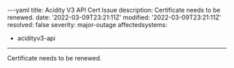 ---yaml
title: Acidity V3 API Cert Issue
description: Certificate needs to be renewed.
date: '2022-03-09T23:21:11Z'
modified: '2022-03-09T23:21:11Z'
resolved: false
severity: major-outage
affectedsystems:
  - acidityv3-api
---
Certificate needs to be renewed.


